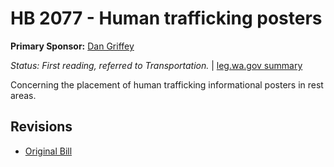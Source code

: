 # HB 2077 - Human trafficking posters
**Primary Sponsor:** [Dan Griffey](/person/leg/dan.griffey.md)

*Status: First reading, referred to Transportation.* | [leg.wa.gov summary](https://app.leg.wa.gov/billsummary?BillNumber=2077&Year=2021)

Concerning the placement of human trafficking informational posters in rest areas.

## Revisions
* [Original Bill](1/)